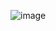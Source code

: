 

![image](https://user-images.githubusercontent.com/24622526/115807213-cf05fd00-a405-11eb-8fd5-879289acd104.png)
